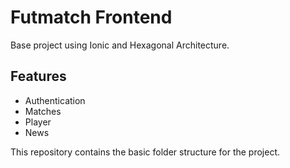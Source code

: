 # Futmatch Frontend

Base project using Ionic and Hexagonal Architecture.

## Features
- Authentication
- Matches
- Player
- News

This repository contains the basic folder structure for the project.
